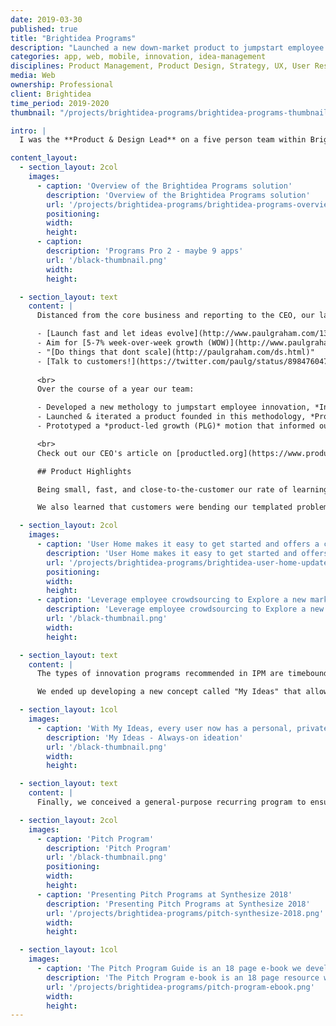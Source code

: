 ```yaml
---
date: 2019-03-30
published: true
title: "Brightidea Programs"
description: "Launched a new down-market product to jumpstart employee innovation"
categories: app, web, mobile, innovation, idea-management
disciplines: Product Management, Product Design, Strategy, UX, User Research, Market Research, Writing, Speaking
media: Web
ownership: Professional
client: Brightidea
time_period: 2019-2020
thumbnail: "/projects/brightidea-programs/brightidea-programs-thumbnail.jpg"

intro: |
  I was the **Product & Design Lead** on a five person team within Brightidea's own innovation lab. We were challenged to unlock new growth potential by expanding down-market. This involved developing new innovation methodologies, products, services, and PLG approaches. 

content_layout:
  - section_layout: 2col
    images:
      - caption: 'Overview of the Brightidea Programs solution'
        description: 'Overview of the Brightidea Programs solution'
        url: '/projects/brightidea-programs/brightidea-programs-overview.png'
        positioning: 
        width:
        height:
      - caption:
        description: 'Programs Pro 2 - maybe 9 apps'
        url: '/black-thumbnail.png'
        width:
        height:

  - section_layout: text
    content: |
      Distanced from the core business and reporting to the CEO, our lab team truly was a startup-within-a-startup. We borrowed heavily from Y Combinator and Paul Graham for our approach:

      - [Launch fast and let ideas evolve](http://www.paulgraham.com/13sentences.html), aka "action produces information"
      - Aim for [5-7% week-over-week growth (WOW)](http://www.paulgraham.com/growth.html)
      - "[Do things that dont scale](http://paulgraham.com/ds.html)"
      - [Talk to customers!](https://twitter.com/paulg/status/898476047263518720)
      
      <br>
      Over the course of a year our team:

      - Developed a new methology to jumpstart employee innovation, *Innovation Program Management (IPM)*
      - Launched & iterated a product founded in this methodology, *Programs Pro*--that eventually rolled into [Brightidea Programs](https://www.brightidea.com/product/programs/)
      - Prototyped a *product-led growth (PLG)* motion that informed our approach with subsequent Idea Box and Whiteboard products

      <br>
      Check out our CEO's article on [productled.org](https://www.productled.org/blog/how-brightideas-innovation-lab-paved-the-path-to-plg) for more behind the scenes on [how our innovation lab paved the path to PLG](https://www.productled.org/blog/how-brightideas-innovation-lab-paved-the-path-to-plg).

      ## Product Highlights

      Being small, fast, and close-to-the-customer our rate of learning was rapid. First insight: deployment of our legacy products took too long and was error prone. We developed an "app-like" experience out of the box, as opposed to the heavy site-builder and content management system that was typical. This offered admins a much simpler way to configure, brand, theme, and onboard users while those end-users recieved a personalized, easy-to-use experience.

      We also learned that customers were bending our templated problem solving and optimization challenges to do more open-ended exploration of market opportunities. We developed a new innovation app around this use case called [Explore](https://www.brightidea.com/product/explore/), and packaged it in the product alongside the existing Solve & Optimize apps.

  - section_layout: 2col
    images:
      - caption: 'User Home makes it easy to get started and offers a curated, personalized experience to each employee'
        description: 'User Home makes it easy to get started and offers a curated, personalized experience to each employee'
        url: '/projects/brightidea-programs/brightidea-user-home-updates.png'
        positioning: 
        width:
        height:
      - caption: 'Leverage employee crowdsourcing to Explore a new market opportunity'
        description: 'Leverage employee crowdsourcing to Explore a new market opportunity'
        url: '/black-thumbnail.png'
        width:
        height:

  - section_layout: text
    content: |
      The types of innovation programs recommended in IPM are timebound by design, with start & end dates as opposed to being always-on. This keeps them focused, manageable, and impactful with clear milestones defined upfront. We had previously watched new, small customers fail under always-on suggestion boxes so our methodology intentionally avoided these pitfalls. However, this was a common point of friction in sales.

      We ended up developing a new concept called "My Ideas" that allows employees to capture & manage ideas in a personal repository, and later submit them to programs when the opportunity arises (e.g. a biannual hackathon). This solves the problem of "anytime anywhere" ideas, while avoiding unecessary burden on program managers. Now sales objections could be neutralized before they even came to mind. This improved sales efficiency & success, and admittedly filled a product gap.

  - section_layout: 1col
    images:
      - caption: 'With My Ideas, every user now has a personal, private repository to capture ideas any time, whenever inspiration strikes'
        description: 'My Ideas - Always-on ideation'
        url: '/black-thumbnail.png'
        width:
        height:

  - section_layout: text
    content: |
      Finally, we conceived a general-purpose recurring program to ensure ongoing customer success--the Pitch Program. This is a scalable competition in the style of Shark Tank, great for discovering the most impactful ideas while engaging employees. I presented "How To Run a Successful Pitch Program" at [Synthesize 2018](https://synthesize.brightidea.com/), and we also developed the content into an ebook for customers and prospects.

  - section_layout: 2col
    images:
      - caption: 'Pitch Program'
        description: 'Pitch Program'
        url: '/black-thumbnail.png'
        positioning: 
        width:
        height:
      - caption: 'Presenting Pitch Programs at Synthesize 2018'
        description: 'Presenting Pitch Programs at Synthesize 2018'
        url: '/projects/brightidea-programs/pitch-synthesize-2018.png'
        width:
        height:

  - section_layout: 1col
    images:
      - caption: 'The Pitch Program Guide is an 18 page e-book we developed for customers and prosepcts'
        description: 'The Pitch Program e-book is an 18 page resource we developed for customers and prosepcts'
        url: '/projects/brightidea-programs/pitch-program-ebook.png'
        width:
        height:
---
```




<!--       
Strategy to scale beyond $10M ARR. Expand TAM by moving down market. 

find a whole new way to sell. In our pre-PLG days, we were running a classic B2B enterprise SaaS model. Our initial deal size was typically between $50K and $75K, and both the product and the sales process were pretty complex. Our product offers a lot of custom CSS options, which factored into every sales conversation. The sales cycle for these kinds of deals runs about 4 to 6 months and involves a classic 2010-style marketing stack: Google Ads, LinkedIn, HubSpot, content marketing, Salesforce, inside sales, and demos.

Use Brightidea Programs to drive innovative thinking in your organization and deliver impact quickly with minimal resources.

Jumpstart Employee Innovation
Innovation programs are a common place to start the innovation journey because they drive innovative thinking in an organization and deliver impact quickly with minimal resources. Usually, these are idea challenges, prototyping events (i.e. hackathons), and pitch competitions. By helping to run these initiatives, our Programs product enables the Head of Innovation Programs to jumpstart employee innovation and enjoy three important benefits:

Fostering a culture that engages employees in innovation
Running repeatable processes that build momentum for the innovation process

Creating measurable business impact from implementing great ideas
Within our Programs product suite are eight apps; each runs a different type of innovation activity. With this new release, we’ve added the Explore app for companies that want to explore ideas that address a market opportunity, with the goal of delivering greater value to their customers with an existing business model. You might, for example, seek to target younger customers in addition to your current customer base. With Explore, you can spearhead a company-wide discussion on how to provide value to this new market segment where they spend the most time: on mobile devices and social media.
-->